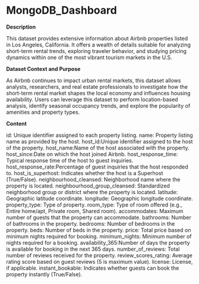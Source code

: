 # MongoDB_Dashboard

**Description**

This dataset provides extensive information about Airbnb properties listed in Los Angeles, California. It offers a wealth of details suitable for analyzing short-term rental trends, exploring traveler behavior, and studying pricing dynamics within one of the most vibrant tourism markets in the U.S.

**Dataset Context and Purpose**

As Airbnb continues to impact urban rental markets, this dataset allows analysts, researchers, and real estate professionals to investigate how the short-term rental market shapes the local economy and influences housing availability. Users can leverage this dataset to perform location-based analysis, identify seasonal occupancy trends, and explore the popularity of amenities and property types.

**Content**

id: Unique identifier assigned to each property listing.
name: Property listing name as provided by the host.
host_id:Unique identifier assigned to the host of the property.
host_name:Name of the host associated with the property.
host_since:Date on which the host joined Airbnb.
host_response_time: Typical response time of the host to guest inquiries.
host_response_rate:Percentage of guest inquiries that the host responded to.
host_is_superhost: Indicates whether the host is a Superhost (True/False).
neighbourhood_cleansed: Neighborhood name where the property is located.
neighbourhood_group_cleansed: Standardized neighborhood group or district where the property is located.
latitude: Geographic latitude coordinate.
longitude: Geographic longitude coordinate.
property_type: Type of property.
room_type: Type of room offered (e.g., Entire home/apt, Private room, Shared room).
accommodates: Maximum number of guests that the property can accommodate.
bathrooms: Number of bathrooms in the property.
bedrooms: Number of bedrooms in the property.
beds: Number of beds in the property.
price: Total price based on minimum nights required for booking.
minimum_nights: Minimum number of nights required for a booking.
availability_365:Number of days the property is available for booking in the next 365 days.
number_of_reviews: Total number of reviews received for the property.
review_scores_rating: Average rating score based on guest reviews (5 is maximum value).
license: License, if applicable.
instant_bookable: Indicates whether guests can book the property instantly (True/False).
